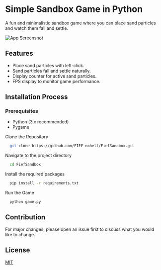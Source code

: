 
# Simple Sandbox Game in Python

A fun and minimalistic sandbox game where you can place sand particles and watch them fall and settle.

![App Screenshot](https://media.discordapp.net/attachments/899711620773732435/1139573812627787847/image.png)

## Features
* Place sand particles with left-click.
* Sand particles fall and settle naturally.
* Display counter for active sand particles.
* FPS display to monitor game performance.
## Installation Process

### Prerequisites
* Python (3.x recommended)
* Pygame


Clone the Repository

```bash
  git clone https://github.com/FIEF-nohell/FiefSandbox.git
```

Navigate to the project directory

```bash
  cd FiefSandbox
```

Install the required packages

```bash
  pip install -r requirements.txt
```

Run the Game

```bash
  python game.py
```

## Contribution
For major changes, please open an issue first to discuss what you would like to change.
## License

[MIT](https://choosealicense.com/licenses/mit/)

